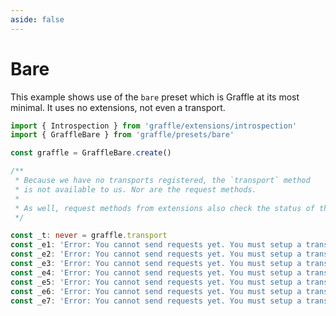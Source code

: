```yaml
---
aside: false
---
```


# Bare

This example shows use of the `bare` preset which is Graffle at
its most minimal. It uses no extensions, not even a transport.

<!-- dprint-ignore-start -->
```ts twoslash
import { Introspection } from 'graffle/extensions/introspection'
import { GraffleBare } from 'graffle/presets/bare'

const graffle = GraffleBare.create()

/**
 * Because we have no transports registered, the `transport` method
 * is not available to us. Nor are the request methods.
 *
 * As well, request methods from extensions also check the status of the transport.
 */

const _t: never = graffle.transport
const _e1: 'Error: You cannot send requests yet. You must setup a transport.' = graffle.gql
const _e2: 'Error: You cannot send requests yet. You must setup a transport.' = graffle.document
const _e3: 'Error: You cannot send requests yet. You must setup a transport.' = graffle.query.$batch
const _e4: 'Error: You cannot send requests yet. You must setup a transport.' = graffle.query.pokemons
const _e5: 'Error: You cannot send requests yet. You must setup a transport.' = graffle.mutation.$batch
const _e6: 'Error: You cannot send requests yet. You must setup a transport.' = graffle.mutation.addPokemon
const _e7: 'Error: You cannot send requests yet. You must setup a transport.' = graffle.use(Introspection()).introspect
```
<!-- dprint-ignore-end -->
